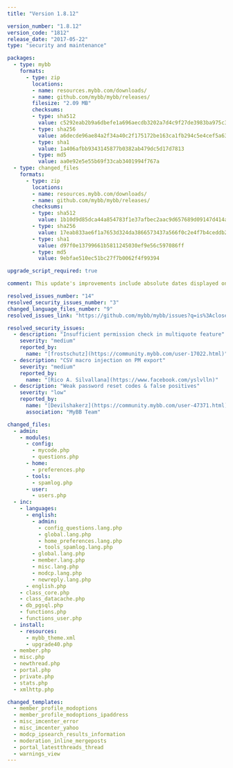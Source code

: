 ```yaml
---
title: "Version 1.8.12"

version_number: "1.8.12"
version_code: "1812"
release_date: "2017-05-22"
type: "security and maintenance"

packages:
  - type: mybb
    formats:
      - type: zip
        locations:
        - name: resources.mybb.com/downloads/
        - name: github.com/mybb/mybb/releases/
        filesize: "2.09 MB"
        checksums:
        - type: sha512
          value: c5292eab2b9a6dbefe1a696aecdb3202a7d4c9f27de3983ba975c3381aaadd775537f4bd5e389eee18ee2237506a2c8e8bb60e2ec7f0f48483335c8e3a6a5ce4
        - type: sha256
          value: a6decde96ae84a2f34a40c2f175172be163ca1fb294c5e4cef5a6396c3eb9f42
        - type: sha1
          value: 1a406afbb9343145877b0382ab479dc5d17d7813
        - type: md5
          value: aa0e92e5e55b69f33cab3401994f767a
  - type: changed_files
    formats:
      - type: zip
        locations:
        - name: resources.mybb.com/downloads/
        - name: github.com/mybb/mybb/releases/
        checksums:
        - type: sha512
          value: 1b10d9d85dca44a854783f1e37afbec2aac9d657689d09147d414ae41835386f4d97ea0c686edb06fd5de13d2a929bccf7af67fd8af7d95cddc009c6f81812d8
        - type: sha256
          value: 17eab833ae6f1a7653d324da3866573437a566f0c2e4f7b4ceddb23795a933f0
        - type: sha1
          value: d97f0e13799661b5811245030ef9e56c597086ff
        - type: md5
          value: 9ebfae510ec51bc27f7b0062f4f99394

upgrade_script_required: true

comment: This update's improvements include absolute dates displayed on hover and fixes regarding update check on some servers and compatibility with PHP 5.4 or older.

resolved_issues_number: "14"
resolved_security_issues_number: "3"
changed_language_files_number: "9"
resolved_issues_link: "https://github.com/mybb/mybb/issues?q=is%3Aclosed+milestone%3A1.8.12"

resolved_security_issues:
  - description: "Insufficient permission check in multiquote feature"
    severity: "medium"
    reported_by:
      name: "[frostschutz](https://community.mybb.com/user-17022.html)"
  - description: "CSV macro injection on PM export"
    severity: "medium"
    reported_by:
      name: "[Rico A. Silvallana](https://www.facebook.com/yslvlln)"
  - description: "Weak password reset codes & false positives"
    severity: "low"
    reported_by:
      name: "[Devilshakerz](https://community.mybb.com/user-47371.html)"
      association: "MyBB Team"

changed_files:
  - admin:
    - modules:
      - config:
        - mycode.php
        - questions.php
      - home:
        - preferences.php
      - tools:
        - spamlog.php
      - user:
        - users.php
  - inc:
    - languages:
      - english:
        - admin:
          - config_questions.lang.php
          - global.lang.php
          - home_preferences.lang.php
          - tools_spamlog.lang.php
        - global.lang.php
        - member.lang.php
        - misc.lang.php
        - modcp.lang.php
        - newreply.lang.php
      - english.php
    - class_core.php
    - class_datacache.php
    - db_pgsql.php
    - functions.php
    - functions_user.php
  - install:
    - resources:
      - mybb_theme.xml
      - upgrade40.php
  - member.php
  - misc.php
  - newthread.php
  - portal.php
  - private.php
  - stats.php
  - xmlhttp.php

changed_templates:
  - member_profile_modoptions
  - member_profile_modoptions_ipaddress
  - misc_imcenter_error
  - misc_imcenter_yahoo
  - modcp_ipsearch_results_information
  - moderation_inline_mergeposts
  - portal_latestthreads_thread
  - warnings_view
---
```

